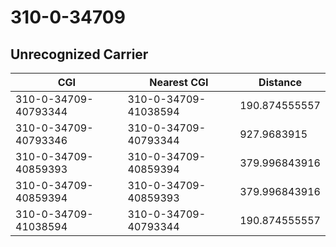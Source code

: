 # 310-0-34709
## Unrecognized Carrier


| CGI | Nearest CGI | Distance |
|-----|-------------|----------|
| 310-0-34709-40793344 | 310-0-34709-41038594 | 190.874555557 |
| 310-0-34709-40793346 | 310-0-34709-40793344 | 927.9683915 |
| 310-0-34709-40859393 | 310-0-34709-40859394 | 379.996843916 |
| 310-0-34709-40859394 | 310-0-34709-40859393 | 379.996843916 |
| 310-0-34709-41038594 | 310-0-34709-40793344 | 190.874555557 |
